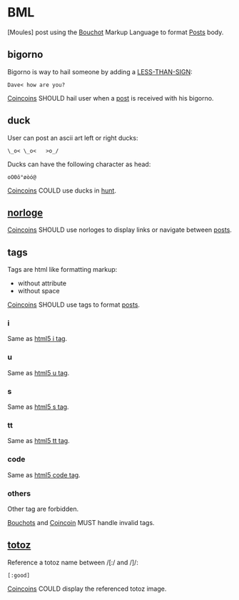 # BML

[Moules] post using the [Bouchot](/bouchot.md) Markup Language to format [Posts](/post.md) body.

## bigorno

Bigorno is way to hail someone by adding a [LESS-THAN-SIGN](http://www.fileformat.info/info/unicode/char/3c/index.htm):

```
Dave< how are you?
```

[Coincoins](/coincoin.md) SHOULD hail user when a [post](/post.md) is received with his bigorno.

## duck

User can post an ascii art left or right ducks:

```
\_o< \_o<   >o_/
```

Ducks can have the following character as head:

```
oO0ô°øòó@
```

[Coincoins](/coincoin.md) COULD use ducks in [hunt](/hunt.md).

## [norloge](/norloge.md)

[Coincoins](/coincoin.md) SHOULD use norloges to display links or navigate between [posts](/post.md).

## tags

Tags are html like formatting markup:

- without attribute
- without space

[Coincoins](/coincoin.md) SHOULD use tags to format [posts](/post.md).

### i

Same as [html5 i tag](https://www.w3schools.com/tags/tag_i.asp).

### u

Same as [html5 u tag](https://www.w3schools.com/tags/tag_u.asp).

### s

Same as [html5 s tag](https://www.w3schools.com/tags/tag_s.asp).

### tt

Same as [html5 tt tag](https://www.w3schools.com/tags/tag_tt.asp).

### code

Same as [html5 code tag](https://www.w3schools.com/tags/tag_code.asp).

### others

Other tag are forbidden.

[Bouchots](/bouchot.md) and [Coincoin](/coincoin.md) MUST handle invalid tags. 

## [totoz](/totoz.md)

Reference a totoz name between /[:/ and /]/:

```
[:good]
```

[Coincoins](/coincoin.md) COULD display the referenced totoz image.

